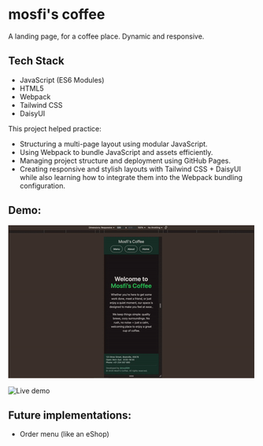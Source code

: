 # mosfi's coffee

A landing page, for a coffee place. Dynamic and responsive.

## Tech Stack

- JavaScript (ES6 Modules)
- HTML5
- Webpack
- Tailwind CSS
- DaisyUI

This project helped practice:

- Structuring a multi-page layout using modular JavaScript.
- Using Webpack to bundle JavaScript and assets efficiently.
- Managing project structure and deployment using GitHub Pages.
- Creating responsive and stylish layouts with Tailwind CSS + DaisyUI while also learning how to integrate them into the Webpack bundling configuration.

## Demo:

![Gif_demo](./src/img/demo.gif)

![Live demo](https://mosfi99.github.io/coffee-webpage/)

## Future implementations:

- Order menu (like an eShop)
